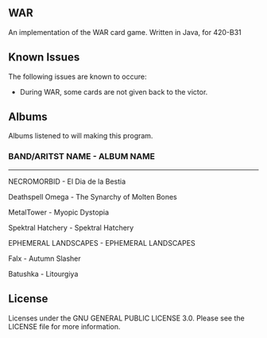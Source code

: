 ## WAR
An implementation of the WAR card game. Written in Java, for 420-B31

## Known Issues
The following issues are known to occure:
* During WAR, some cards are not given back to the victor.

## Albums
Albums listened to will making this program.
### BAND/ARITST NAME - ALBUM NAME
---
NECROMORBID - El Dia de la Bestia

Deathspell Omega - The Synarchy of Molten Bones

MetalTower - Myopic Dystopia

Spektral Hatchery - Spektral Hatchery

EPHEMERAL LANDSCAPES - EPHEMERAL LANDSCAPES

Falx - Autumn Slasher

Batushka - Litourgiya


## License
Licenses under the GNU GENERAL PUBLIC LICENSE 3.0. Please see the LICENSE file for more information.
